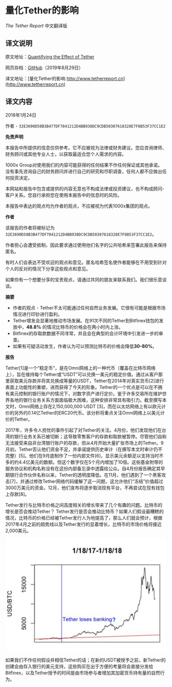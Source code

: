 # 量化Tether的影响

*The Tether Report* 中文翻译版

## 译文说明

原文地址：[Quantifying the Effect of Tether](https://www.tetherreport.com)

网页存档：[GitHub](https://github.com/tianshanghong/tether-report-cn/tree/master/archive)（2019年8月29日）

译文地址：[量化Tether的影响 http://www.tetherreport.cn](http://www.tetherreport.cn)

## 译文内容

2018年1月24日

作者 - `32E3690D50B3B477DF7841212D4BB938DC9CDB50307618328E7F8B53F37CC1E2`

**免责声明**

本报告中所提供的信息仅供参考。它不应被视为法律或财务建议。您应咨询律师、财务顾问或其他专业人士，以获取最适合您个人需求的内容。

1000x Group对使用我们的内容可能获得的任何结果不作任何保证或其他承诺。没有事先咨询自己的财务顾问并进行自己的研究和尽职调查，任何人都不应做出任何投资决定。

本网站和报告中包含或提供的内容无意也不构成法律或投资建议，也不构成顾问-客户关系。您自行承担您在使用本报告中的信息时的风险。

本报告中表达的观点均为作者的观点，不应被视为代表1000x集团的观点。

**作者**

该报告的作者将被标记为 `32E3690D50B3B477DF7841212D4BB938DC9CDB50307618328E7F8B53F37CC1E2`。

作者担心会遭受抵制，因此要求通过使用他们名字的公共哈希来签署此报告来保持匿名。

有时人们会表达不受欢迎的观点和意见。匿名哈希签名使作者能够在不用受到针对个人的反对的情况下分享这些观点和意见。

如果你有一个想要分享的宝贵观点，请通过共同的朋友来联系我们。我们很乐意谈谈。

**摘要**

 - 作者的观点 - Tether不太可能通过任何自然业务发展。它很有可能是根据市场情况进行印钞进行盈利。
 - Tether增发会显著地推动市场发展。在91次不同的Tether到Bitfinex钱包的发放中，**48.8%** 的情况比特币的价格会在两小时内上涨。
 - Bitfinex的存取款数据不同寻常，并且会在典型的会计环境中引发进一步的审查。
 - 如果有可疑活动发生，作者认为可以预测比特币的价格会降低**30-80%**。

**报告**

Tether[1]是一个“稳定币”，是在Omni网络上的一种代币（覆盖在比特币网络上），旨在维持每个Tether或“USDT”可以兑换一美元的稳定价值。通过从客户那里获取美元存款并将其兑换成等量的USDT，Tether在2014年对真实货币[2]进行表面上功能性的重塑，进而获得了今天的形象。Tether的一个优点是可以在不拥有美元控制的银行账户的情况下，对数字资产进行定价。鉴于许多交易所在维护世界各地的银行业务关系方面面临极大困难，这种安排非常具有吸引力。截至撰写本文时，Omni网络上存在2,150,000,000 USDT [3]，而在以太坊网络上有以欧元计价的另外约0.14亿Tether的ERC20代币。该分析将重点关注Omni网络上以美元计价的Tether。

2017年，许多令人担忧的事件引起了对Tether的关注。4月份，他们发现他们在台湾的银行业务关系已被切断；这导致零售客户的存款和取款被暂停。尽管他们自称无法接受来自非台湾银行账户的存款，但从4月开始大量扩张市场上的Tether。9月初，Tether否认他们资金不足，并承诺提供历史审计（在撰写本文时审计仍不完整）[5]。他们在9月底制作了一份内部文件[6]，显示美元余额足以支持当时不多的约4.4亿美元的数额。但这个数字仅在5个月内增加了10倍。这些基金附带的服务协议和机构名称没有在这份内部备忘录中透露给公众。自4月份报告确定其早期银行合作伙伴名称以来，Tether的透明度降低。在11月，他们遇到了一个黑客攻击[7]，并通过修改Tether网络代码缓解了这一问题，这允许他们“冻结”价值超过3000万美元的资金。12月，他们宣布将逐步取消现有平台，不再尝试在现有钱包上存款[8]。

Tether发行与比特币价格之间高度相关的增长带来了几个有趣的问题。比特币的增长是否会推动Tether？ Tether发行是否会推动比特币？如果人们假设最糟糕的情况，比特币的价格已经被Tether发行人为地提高了，那么人们就会预计，根据2017年4月之前的趋势线以及Tether发行的显着增长，比特币的市场价格将接近2,000美元。

![](https://raw.githubusercontent.com/tianshanghong/tether-report-cn/master/archive/images/image4.jpg)

如果我们不作任何假设并相信Tether的话；在新的USDT被授予之前，新Tether的创建会由存入银行的美元支持，这些购买在出于方便的考量将会直接分发给Bitfinex，以及Tether授予的时间是由市场参与者增加其加密货币持有量的自然行为。





